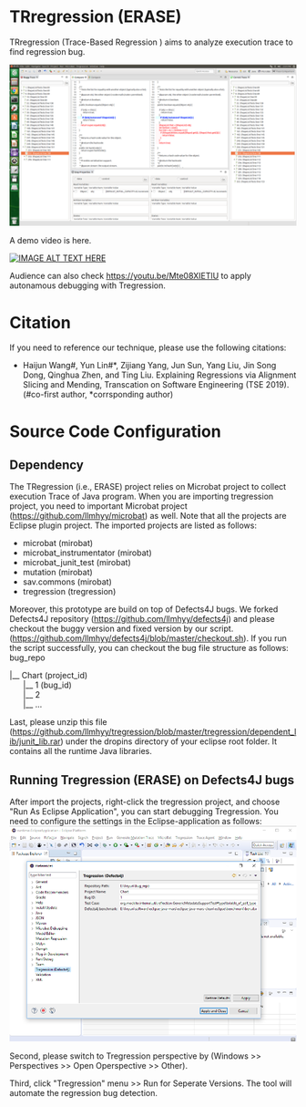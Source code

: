 # TRregression (ERASE)
TRregression (Trace-Based Regression ) aims to analyze execution trace to find regression bug.

![Snapshot of TRregression](/tregression/icons/screenshot.png?raw=true "Snapshot of TRregression")

A demo video is here.

[![IMAGE ALT TEXT HERE](https://img.youtube.com/vi/Uu8z3ONwRqs/0.jpg)](https://www.youtube.com/watch?v=Uu8z3ONwRqs)

Audience can also check https://youtu.be/Mte08XIETlU to apply autonamous debugging with Tregression.

# Citation
If you need to reference our technique, please use the following citations:

- Haijun Wang#, Yun Lin#*, Zijiang Yang, Jun Sun, Yang Liu, Jin Song Dong, Qinghua Zhen, and Ting Liu. Explaining Regressions via Alignment Slicing and Mending, Transcation on Software Engineering (TSE 2019). (#co-first author, *corrsponding author)

# Source Code Configuration
## Dependency
The TRegression (i.e., ERASE) project relies on Microbat project to collect execution Trace of Java program. When you are importing tregression project, you need to important Microbat project (https://github.com/llmhyy/microbat) as well. Note that all the projects are Eclipse plugin project. The imported projects are listed as follows:
- microbat (mirobat)
- microbat_instrumentator (mirobat)
- microbat_junit_test (mirobat)
- mutation (mirobat)
- sav.commons (mirobat)
- tregression (tregression)

Moreover, this prototype are build on top of Defects4J bugs. We forked Defects4J repository (https://github.com/llmhyy/defects4j) and please checkout the buggy version and fixed version by our script. (https://github.com/llmhyy/defects4j/blob/master/checkout.sh). If you run the script successfully, you can checkout the bug file structure as follows:
bug_repo

|__ Chart (project_id)<br />
&nbsp;&nbsp;&nbsp;&nbsp;&nbsp;&nbsp;|__ 1 (bug_id)<br />
&nbsp;&nbsp;&nbsp;&nbsp;&nbsp;&nbsp;|__ 2   <br /> 
&nbsp;&nbsp;&nbsp;&nbsp;&nbsp;&nbsp;|__ ...<br />
  
Last, please unzip this file (https://github.com/llmhyy/tregression/blob/master/tregression/dependent_lib/junit_lib.rar) under the dropins directory of your eclipse root folder. It contains all the runtime Java libraries.

## Running Tregression (ERASE) on Defects4J bugs
After import the projects, right-click the tregression project, and choose "Run As Eclipse Application", you can start debugging Tregression. You need to configure the settings in the Eclipse-application as follows:
![Snapshot of TRregression](/tregression/icons/preference_configuration.png?raw=true "Snapshot of TRregression Settings")

Second, please switch to Tregression perspective by (Windows >> Perspectives >> Open Operspective >> Other). 

Third, click "Tregression" menu >> Run for Seperate Versions. The tool will automate the regression bug detection.
